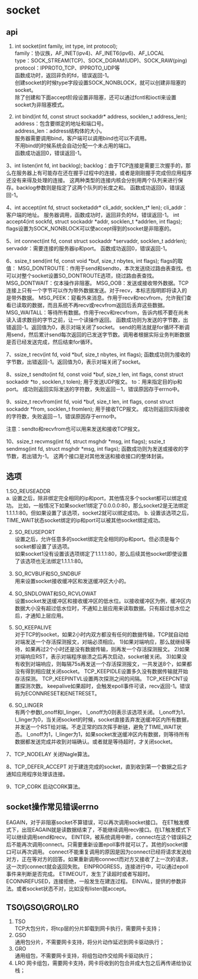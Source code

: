 # socket
## api
1. int socket(int family, int type, int protocol);  
family：协议族，AF_INET(ipv4)、AF_INET6(ipv6)、AF_LOCAL  
type：SOCK_STREAM(TCP)、SOCK_DGRAM(UDP)、SOCK_RAW(ping)  
protocol：IPPROTO_TCP、IPPROTO_UDP等  
函数成功时，返回非负的fd，错误返回-1。  
创建socket的时候type字段设置SOCK_NONBLOCK，就可以创建非阻塞的socket。  
除了创建和下面accept阶段设置非阻塞，还可以通过fcntl和ioctl来设置socket为非阻塞模式。  

2. int bind(int fd, const struct sockaddr* address, socklen_t address_len);  
address：包含要绑定的地址和端口号。  
address_len：address结构体的大小。  
服务器需要调用bind，客户端可以调用bind也可以不调用。  
不用bind的时候系统会自动分配一个未占用的端口。  
函数成功返回0，错误返回-1。  

3、int listen(int fd, int backlog);
backlog：由于TCP连接是需要三次握手的，那么在服务器上有可能存在还在握手过程中的连接，或者是刚刚握手完成但应用程序还没有来得及处理的连接。
这两种类型的连接内核会分别用两个队列来进行保存。backlog参数则是指定了这两个队列的长度之和。
函数成功返回0，错误返回-1。

4、int accept(int fd, struct socketaddr* cli_addr, socklen_t* len);
cli_addr：客户端的地址。
服务器调用，函数成功时，返回非负的fd，错误返回-1。
int accept4(int sockfd, struct sockaddr *addr, socklen_t *addrlen, int flags);
flags设置为SOCK_NONBLOCK可以使accept得到的socket是非阻塞的。

5、int connect(int fd, const struct sockaddr *servaddr, socklen_t addrlen);
servaddr：需要连接的服务器ip和port。
函数成功返回0，错误返回-1。

6、ssize_t send(int fd, const void *buf, size_t nbytes, int flags);
flags的取值：
MSG_DONTROUTE：作用于send和sendto，本次发送绕过路由表查找。也可以对整个socket设置SO_DONTROUTE选项，绕过路由表查找。
MSG_DONTWAIT：仅本操作非阻塞。
MSG_OOB：发送或接收带外数据。TCP连接上只有一个字节可以作为带外数据发送。对于recv，本标志指明即将读入的是带外数据。
MSG_PEEK：窥看外来消息。作用于recv和recvfrom，允许我们查看已读取的数据，而且系统不再recv或recvfrom返回后丢弃这些数据。
MSG_WAITALL：等待所有数据。作用于recv和recvfrom，告诉内核不要在尚未读入请求数目的字节之前，让一个读操作返回。
函数成功则为发送的字节数，出错返回-1。返回值为0，表示对端关闭了socket。
send的用法就是for循环不断调用send，然后累计send每次返回的已发送字节数。调用者根据实际业务判断数据是否已经发送完成，然后结束for循环。

7、ssize_t recv(int fd, void *buf, size_t nbytes, int flags);
函数成功则为接收的字节数，出错返回-1。返回值为0，表示对端关闭了socket。

8、ssize_t sendto(int fd, const void *buf, size_t len, int flags, const struct sockaddr *to , socklen_t tolen);
用于发送UDP报文。
to：用来指定目的ip和port。
成功则返回实际发送的字符数，失败返回－1，错误原因存于errno中。

9、ssize_t recvfrom(int fd, void *buf, size_t len, int flags, const struct sockaddr *from, socklen_t fromlen);
用于接收TCP报文。
成功则返回实际接收的字符数，失败返回－1，错误原因存于errno中。

注意：sendto和recvfrom也可以用来发送和接收TCP报文。

10、ssize_t recvmsg(int fd, struct msghdr *msg, int flags);
sszie_t sendmsg(int fd, struct msghdr *msg, int flags);
函数成功则为发送或接收的字节数，若出错为-1。
这两个接口是对其他发送和接收接口的整体封装。

## 选项
1.SO_REUSEADDR  
a. 设置之后，除非绑定完全相同的ip和port，其他情况多个socket都可以绑定成功。
比如，一般情况下如果socket1绑定了0.0.0.0:80，那么socket2是无法绑定1.1.1.1:80。但如果设置了该选项，socket2就可以绑定成功。
b. 设置该选项之后，TIME_WAIT状态socket绑定的ip和port可以被其他socket绑定成功。

2. SO_REUSEPORT    
设置之后，允许任意多的socket绑定完全相同的ip和port。但必须是每个socket都设置了该选项。  
如果socket1没有设置该选项绑定了1.1.1.1:80，那么后续其他socket即使设置了该选项也无法绑定1.1.1.1:80。  

3. SO_RCVBUF和SO_SNDBUF   
用来设置socket接收缓冲区和发送缓冲区大小的。  

4. SO_SNDLOWAT和SO_RCVLOWAT    
设置socket发送缓冲区和接收缓冲区的低水位。以接收缓冲区为例，缓冲区内数据大小没有超过低水位时，不通知上层应用来读取数据。只有超过低水位之后，才通知上层应用。  

5. SO_KEEPALIVE  
对于TCP的socket，如果2小时内双方都没有任何的数据传输，TCP就自动给对端发送一个存活探测报文，对端必须相应。
1)如果对端响应，那么就继续等待，如果再过2个小时还是没有数据传输，则再发一个存活探测报文。
2)如果对端响应RST，表示对端程序崩溃之后再次启动，socket被关闭。
3)如果没有收到对端响应，则每隔75s再发送一个存活探测报文，一共发送8个，如果都没有得到相应就关闭socket。
TCP_KEEPIDLE设置多久没有数据传输就开始存活探测。
TCP_KEEPINTVL设置两次探测之间的间隔。
TCP_KEEPCNT设置探测次数。
keepalive如果超时，会触发epoll事件可读，recv返回-1。错误码为ECONNRESET和ENETRESET。

6. SO_LINGER  
有两个参数l_onoff和l_linger。
l_onoff为0则表示该选项关闭。
l_onoff为1，l_linger为0，当关闭socket的时候，socket直接丢弃发送缓冲区内所有数据，并发送一个RST给对端。不走正常的四次挥手断链，避免了TIME_WAIT状态。
l_onoff为1，l_linger为1，如果socket发送缓冲区内有数据，则等待所有数据都发送完成并收到对端确认。或者就是等待超时，才关闭socket。

7、TCP_NODELAY
关闭Nagle算法。

8、TCP_DEFER_ACCEPT
对于建连完成的socket，直到收到第一个数据之后才通知应用程序处理该连接。

9、TCP_CORK
启动CORK算法。

## socket操作常见错误errno
EAGAIN，对于非阻塞socket不算错误，可以再次调用socket接口。
在ET触发模式下，出现EAGAIN就是读数据结束了，不能继续调用recv接口。在LT触发模式下可以继续调用send和recv。
EINTER，被系统调用中断，connect在这个错误码之后不能再次调用connect。只需要重新设置epoll事件就可以了。其他的socket接口可以再次调用。
connect不能重复调用的原因是因为connect已经将请求发送给对方，正在等对方的回答。如果重新调用connect而对方又接收了上一次的请求，这一次的connect就会返回失败。
EINPROGRESS，连接进行中，可以通过epoll事件来判断是否完成。
ETIMEOUT，发生了读超时或者写超时。
ECONNREFUSED，连接拒绝，一般发生在建连过程。
EINVAL，提供的参数非法。或者socket状态不对，比如没有listen就accept。

## TSO\GSO\GRO\LRO
1. TSO  
TCP大包分片，将tcp层的分片卸载到网卡执行，需要网卡支持；  
2. GSO  
通用包分片，不需要网卡支持，将分片动作延迟到网卡驱动执行；  
3. GRO  
通用组包，不需要网卡支持，将组包动作交给网卡驱动执行；  
4. LRO
网卡组包，需要网卡支持，网卡将收到的包合并成大包之后再传递给协议栈；  